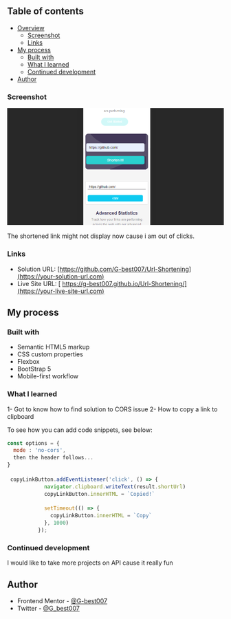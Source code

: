 

## Table of contents

- [Overview](#overview)
  - [Screenshot](#screenshot)
  - [Links](#links)
- [My process](#my-process)
  - [Built with](#built-with)
  - [What I learned](#what-i-learned)
  - [Continued development](#continued-development)
- [Author](#author)


### Screenshot

![](./mob.png)

The shortened link might not display now cause i am out of clicks.

### Links

- Solution URL: [https://github.com/G-best007/Url-Shortening](https://your-solution-url.com)
- Live Site URL: [ https://g-best007.github.io/Url-Shortening/](https://your-live-site-url.com)

## My process

### Built with

- Semantic HTML5 markup
- CSS custom properties
- Flexbox
- BootStrap 5
- Mobile-first workflow


### What I learned

 1- Got to know how to find solution to CORS issue
 2- How to copy a link to clipboard

To see how you can add code snippets, see below:

```Javascript
const options = {
  mode : 'no-cors',
  then the header follows...
}

 copyLinkButton.addEventListener('click', () => {
            navigator.clipboard.writeText(result.shortUrl)
            copyLinkButton.innerHTML = `Copied!`

            setTimeout(() => {
              copyLinkButton.innerHTML = `Copy`
            }, 1000)
          });
```





### Continued development

I would like to take more projects on API cause it really fun 


## Author

- Frontend Mentor - [@G-best007](https://www.frontendmentor.io/profile/G-best007)
- Twitter - [@G_best007](https://www.twitter.com/g_best007)


